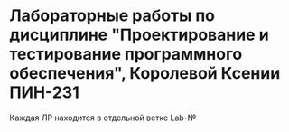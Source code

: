 # Лабораторные работы по дисциплине "Проектирование и тестирование программного обеспечения", Королевой Ксении ПИН-231

Каждая ЛР находится в отдельной ветке Lab-№
